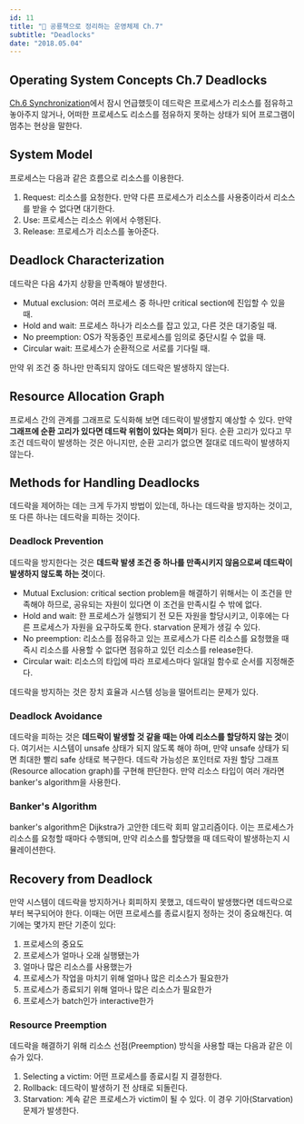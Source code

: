 ```yaml
---
id: 11
title: "🦕 공룡책으로 정리하는 운영체제 Ch.7"
subtitle: "Deadlocks"
date: "2018.05.04"
---
```


## Operating System Concepts Ch.7 Deadlocks

[Ch.6 Synchronization](https://parksb.github.io/article/10.html)에서 잠시 언급했듯이 데드락은 프로세스가 리소스를 점유하고 놓아주지 않거나, 어떠한 프로세스도 리소스를 점유하지 못하는 상태가 되어 프로그램이 멈추는 현상을 말한다.

## System Model

프로세스는 다음과 같은 흐름으로 리소스를 이용한다.

1. Request: 리소스를 요청한다. 만약 다른 프로세스가 리소스를 사용중이라서 리소스를 받을 수 없다면 대기한다.
1. Use: 프로세스는 리소스 위에서 수행된다.
1. Release: 프로세스가 리소스를 놓아준다.

## Deadlock Characterization

데드락은 다음 4가지 상황을 만족해야 발생한다.

* Mutual exclusion: 여러 프로세스 중 하나만 critical section에 진입할 수 있을 때.
* Hold and wait: 프로세스 하나가 리소스를 잡고 있고, 다른 것은 대기중일 때.
* No preemption: OS가 작동중인 프로세스를 임의로 중단시킬 수 없을 때.
* Circular wait: 프로세스가 순환적으로 서로를 기다릴 때.

만약 위 조건 중 하나만 만족되지 않아도 데드락은 발생하지 않는다.

## Resource Allocation Graph

프로세스 간의 관계를 그래프로 도식화해 보면 데드락이 발생할지 예상할 수 있다. 만약 **그래프에 순환 고리가 있다면 데드락 위험이 있다는 의미**가 된다. 순환 고리가 있다고 무조건 데드락이 발생하는 것은 아니지만, 순환 고리가 없으면 절대로 데드락이 발생하지 않는다.

## Methods for Handling Deadlocks

데드락을 제어하는 데는 크게 두가지 방법이 있는데, 하나는 데드락을 방지하는 것이고, 또 다른 하나는 데드락을 피하는 것이다.

### Deadlock Prevention

데드락을 방지한다는 것은 **데드락 발생 조건 중 하나를 만족시키지 않음으로써 데드락이 발생하지 않도록 하는 것**이다.

* Mutual Exclusion: critical section problem을 해결하기 위해서는 이 조건을 만족해야 하므로, 공유되는 자원이 있다면 이 조건을 만족시킬 수 밖에 없다.
* Hold and wait: 한 프로세스가 실행되기 전 모든 자원을 할당시키고, 이후에는 다른 프로세스가 자원을 요구하도록 한다. starvation 문제가 생길 수 있다.
* No preemption: 리소스를 점유하고 있는 프로세스가 다른 리소스를 요청했을 때 즉시 리소스를 사용할 수 없다면 점유하고 있던 리소스를 release한다.
* Circular wait: 리소스의 타입에 따라 프로세스마다 일대일 함수로 순서를 지정해준다.

데드락을 방지하는 것은 장치 효율과 시스템 성능을 떨어트리는 문제가 있다.

### Deadlock Avoidance

데드락을 피하는 것은 **데드락이 발생할 것 같을 때는 아예 리소스를 할당하지 않는 것**이다. 여기서는 시스템이 unsafe 상태가 되지 않도록 해야 하며, 만약 unsafe 상태가 되면 최대한 빨리 safe 상태로 복구한다. 데드락 가능성은 포인터로 자원 할당 그래프(Resource allocation graph)를 구현해 판단한다. 만약 리소스 타입이 여러 개라면 banker's algorithm을 사용한다.

### Banker's Algorithm

banker's algorithm은 Dijkstra가 고안한 데드락 회피 알고리즘이다. 이는 프로세스가 리소스를 요청할 때마다 수행되며, 만약 리소스를 할당했을 때 데드락이 발생하는지 시뮬레이션한다.

## Recovery from Deadlock

만약 시스템이 데드락을 방지하거나 회피하지 못했고, 데드락이 발생했다면 데드락으로부터 복구되어야 한다. 이때는 어떤 프로세스를 종료시킬지 정하는 것이 중요해진다. 여기에는 몇가지 판단 기준이 있다:

1. 프로세스의 중요도
1. 프로세스가 얼마나 오래 실행됐는가
1. 얼마나 많은 리소스를 사용했는가
1. 프로세스가 작업을 마치기 위해 얼마나 많은 리소스가 필요한가
1. 프로세스가 종료되기 위해 얼마나 많은 리소스가 필요한가
1. 프로세스가 batch인가 interactive한가

### Resource Preemption

데드락을 해결하기 위해 리소스 선점(Preemption) 방식을 사용할 때는 다음과 같은 이슈가 있다.

1. Selecting a victim: 어떤 프로세스를 종료시킬 지 결정한다.
1. Rollback: 데드락이 발생하기 전 상태로 되돌린다.
1. Starvation: 계속 같은 프로세스가 victim이 될 수 있다. 이 경우 기아(Starvation) 문제가 발생한다.
